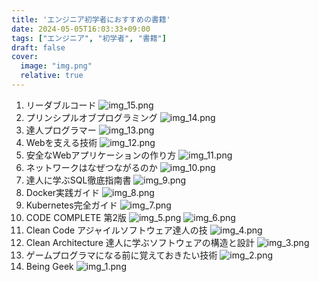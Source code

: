 ```yaml
---
title: 'エンジニア初学者におすすめの書籍'
date: 2024-05-05T16:03:33+09:00
tags: ["エンジニア", "初学者", "書籍"]
draft: false
cover:
  image: "img.png"
  relative: true
---
```


1. リーダブルコード
![img_15.png](img_15.png)
2. プリンシプルオブプログラミング
![img_14.png](img_14.png)
3. 達人プログラマー
![img_13.png](img_13.png)
4. Webを支える技術
![img_12.png](img_12.png)
5. 安全なWebアプリケーションの作り方
![img_11.png](img_11.png)
7. ネットワークはなぜつながるのか
![img_10.png](img_10.png)
7. 達人に学ぶSQL徹底指南書
![img_9.png](img_9.png)
8. Docker実践ガイド
![img_8.png](img_8.png)
9. Kubernetes完全ガイド
![img_7.png](img_7.png)
10. CODE COMPLETE 第2版
![img_5.png](img_5.png)
![img_6.png](img_6.png)
11. Clean Code アジャイルソフトウェア達人の技
![img_4.png](img_4.png)
12. Clean Architecture 達人に学ぶソフトウェアの構造と設計
![img_3.png](img_3.png)
13. ゲームプログラマになる前に覚えておきたい技術
![img_2.png](img_2.png)
14. Being Geek
![img_1.png](img_1.png)

